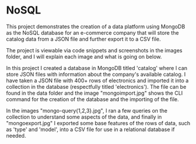 # NoSQL
This project demonstrates the creation of a data platform using MongoDB as the NoSQL database for an e-commerce company that will store the catalog data from a JSON file and further export it to a CSV file.

The project is viewable via code snippets and screenshots in the images folder, and I will explain each image and what is going on below.

In this project I created a database in MongoDB titled 'catalog' where I can store JSON files with information about the company's available catalog. I have taken a JSON file with 400+ rows of electronics and imported it into a collection in the database (respectfully titled 'electronics'). The file can be found in the data folder and the image "mongoimport.jpg" shows the CLI command for the creation of the database and the importing of the file. 

In the images "mongo-query{1,2,3}.jpg", I ran a few queries on the collection to understand some aspects of the data, and finally in "mongoexport.jpg" I exported some base features of the rows of data, such as 'type' and 'model', into a CSV file for use in a relational database if needed. 
